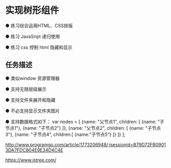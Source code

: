 # 实现树形组件 #

● 练习综合运用HTML、CSS排版

● 练习 JavaSript 递归使用

● 练习 css 控制 html 隐藏和显示

## 任务描述 ##

● 类似window 资源管理器

● 支持无限层级展示

● 支持文件夹展开和隐藏

● 不必支持显示文件夹图片

● 支持数据格式如下：
var nodes = [ {name: "父节点1", children: [ {name: "子节点1"}, {name: "子节点2"} ]}, {name: "父节点2", children: [ {name: "子节点3"}, {name: "子节点4", children:[ {name:"子节点5"} ]} ]} ];

http://www.programgo.com/article/1773206948/;jsessionid=B79D72FB09013DA7FDC804E9E34D4C4E

https://www.jstree.com/